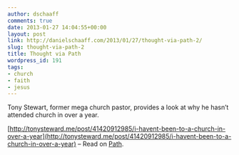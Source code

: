 ```yaml
---
author: dschaaff
comments: true
date: 2013-01-27 14:04:55+00:00
layout: post
link: http://danielschaaff.com/2013/01/27/thought-via-path-2/
slug: thought-via-path-2
title: Thought via Path
wordpress_id: 191
tags:
- church
- faith
- jesus
---
```


Tony Stewart, former mega church pastor, provides a look at why he hasn’t attended church in over a year.





[http://tonysteward.me/post/41420912985/i-havent-been-to-a-church-in-over-a-year](http://tonysteward.me/post/41420912985/i-havent-been-to-a-church-in-over-a-year) – Read on [Path](https://path.com/p/2Cl3ra).
